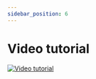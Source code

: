 ```yaml
---
sidebar_position: 6
---
```


# Video tutorial

[![Video tutorial](https://img.youtube.com/vi/t_8rBcu6Sv8/0.jpg)](https://www.youtube.com/watch?v=t_8rBcu6Sv8)
